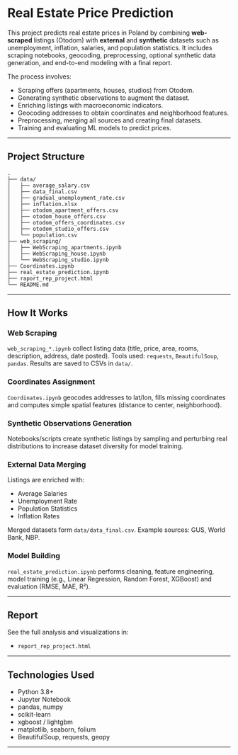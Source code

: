 # Real Estate Price Prediction

This project predicts real estate prices in Poland by combining **web-scraped** listings (Otodom) with **external** and **synthetic** datasets such as unemployment, inflation, salaries, and population statistics. It includes scraping notebooks, geocoding, preprocessing, optional synthetic data generation, and end-to-end modeling with a final report.

The process involves:
- Scraping offers (apartments, houses, studios) from Otodom.
- Generating synthetic observations to augment the dataset.
- Enriching listings with macroeconomic indicators.
- Geocoding addresses to obtain coordinates and neighborhood features.
- Preprocessing, merging all sources and creating final datasets.
- Training and evaluating ML models to predict prices.

---

## Project Structure

```
.
├── data/
│   ├── average_salary.csv
│   ├── data_final.csv
│   ├── gradual_unemployment_rate.csv
│   ├── inflation.xlsx
│   ├── otodom_apartment_offers.csv
│   ├── otodom_house_offers.csv
│   ├── otodom_offers_coordinates.csv
│   ├── otodom_studio_offers.csv
│   └── population.csv
├── web_scraping/
│   ├── WebScraping_apartments.ipynb
│   ├── WebScraping_house.ipynb
│   └── WebScraping_studio.ipynb
├── Coordinates.ipynb
├── real_estate_prediction.ipynb
├── raport_rep_project.html
└── README.md
```

---

## How It Works

### Web Scraping
`web_scraping_*.ipynb` collect listing data (title, price, area, rooms, description, address, date posted). Tools used: `requests`, `BeautifulSoup`, `pandas`. Results are saved to CSVs in `data/`.

### Coordinates Assignment
`Coordinates.ipynb` geocodes addresses to lat/lon, fills missing coordinates and computes simple spatial features (distance to center, neighborhood).

### Synthetic Observations Generation
Notebooks/scripts create synthetic listings by sampling and perturbing real distributions to increase dataset diversity for model training.

### External Data Merging
Listings are enriched with:
- Average Salaries
- Unemployment Rate
- Population Statistics
- Inflation Rates

Merged datasets form `data/data_final.csv`. Example sources: GUS, World Bank, NBP.

### Model Building
`real_estate_prediction.ipynb` performs cleaning, feature engineering, model training (e.g., Linear Regression, Random Forest, XGBoost) and evaluation (RMSE, MAE, R²).

---

## Report

See the full analysis and visualizations in:
- `report_rep_project.html`

---

## Technologies Used

- Python 3.8+
- Jupyter Notebook
- pandas, numpy
- scikit-learn
- xgboost / lightgbm
- matplotlib, seaborn, folium
- BeautifulSoup, requests, geopy

---